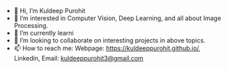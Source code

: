- 👋 Hi, I’m Kuldeep Purohit
- 👀 I’m interested in Computer Vision, Deep Learning, and all about Image Processing.
- 🌱 I’m currently learni
- 💞️ I’m looking to collaborate on interesting projects in above topics.
- 📫 How to reach me: Webpage: https://kuldeeppurohit.github.io/, Linkedin, Email: kuldeeppurohit3@gmail.com


<!---
kuldeeppurohit/kuldeeppurohit is a ✨ special ✨ repository because its `README.md` (this file) appears on your GitHub profile.
You can click the Preview link to take a look at your changes.
--->
